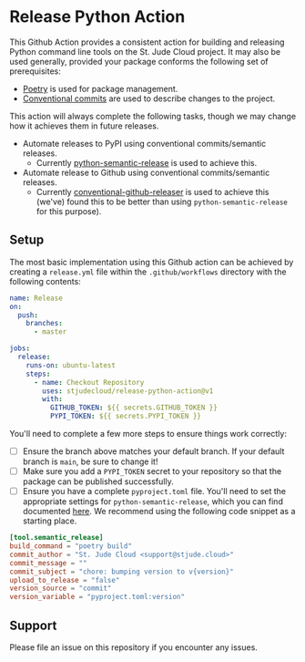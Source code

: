 # Release Python Action

This Github Action provides a consistent action for building and releasing
Python command line tools on the St. Jude Cloud project. It may also be used
generally, provided your package conforms the following set of prerequisites:

- [Poetry] is used for package management.
- [Conventional commits] are used to describe changes to the project.

This action will always complete the following tasks, though we may change how
it achieves them in future releases.

- Automate releases to PyPI using conventional commits/semantic releases.
    - Currently [python-semantic-release] is used to achieve this.
- Automate release to Github using conventional commits/semantic releases.
    - Currently [conventional-github-releaser] is used to achieve this (we've)
      found this to be better than using `python-semantic-release` for this
      purpose).

## Setup

The most basic implementation using this Github action can be achieved by
creating a `release.yml` file within the `.github/workflows` directory with the
following contents:

```yaml
name: Release
on:
  push:
    branches:
      - master

jobs:
  release:
    runs-on: ubuntu-latest
    steps:
      - name: Checkout Repository
        uses: stjudecloud/release-python-action@v1
        with:
          GITHUB_TOKEN: ${{ secrets.GITHUB_TOKEN }}
          PYPI_TOKEN: ${{ secrets.PYPI_TOKEN }}
```

You'll need to complete a few more steps to ensure things work correctly:

- [ ] Ensure the branch above matches your default branch. If your default 
      branch is `main`, be sure to change it! 
- [ ] Make sure you add a `PYPI_TOKEN` secret to your repository so that the
      package can be published successfully.
- [ ] Ensure you have a complete `pyproject.toml` file. You'll need to set the
      appropriate settings for `python-semantic-release`, which you can find
      documented
      [here](https://python-semantic-release.readthedocs.io/en/latest/#getting-started).
      We recommend using the following code snippet as a starting place.

```toml
[tool.semantic_release]
build_command = "poetry build"
commit_author = "St. Jude Cloud <support@stjude.cloud>"
commit_message = ""
commit_subject = "chore: bumping version to v{version}"
upload_to_release = "false"
version_source = "commit"
version_variable = "pyproject.toml:version"
```

## Support

Please file an issue on this repository if you encounter any issues.

[Poetry]: https://python-poetry.org/
[Conventional commits]: https://www.conventionalcommits.org/en/v1.0.0-beta.2/
[python-semantic-release]: https://python-semantic-release.readthedocs.io/en/latest/
[conventional-github-releaser]: https://www.npmjs.com/package/conventional-github-releaser